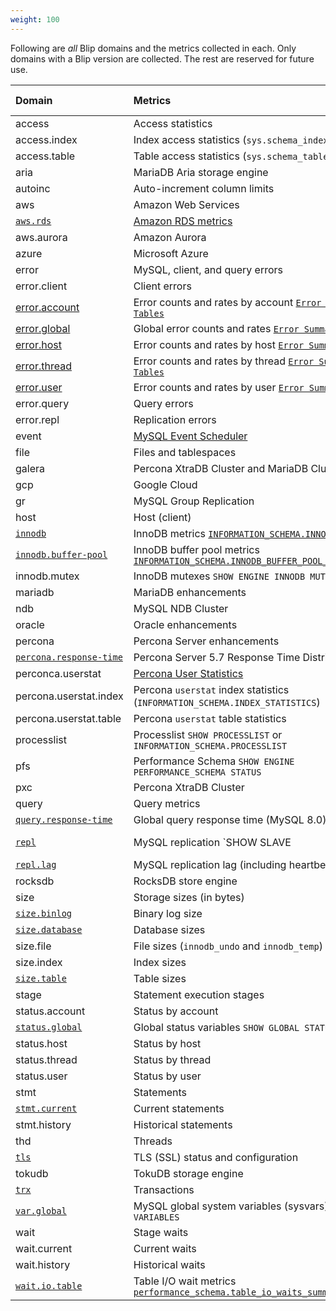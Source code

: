 ```yaml
---
weight: 100
---
```


Following are _all_ Blip domains and the metrics collected in each.
Only domains with a Blip version are collected.
The rest are reserved for future use.

|Domain|Metrics|Blip Version|
|:-----|:------|:-----------|
|access|Access statistics||
|access.index|Index access statistics (`sys.schema_index_statistics`)||
|access.table|Table access statistics (`sys.schema_table_statistics`)||
|aria|MariaDB Aria storage engine||
|autoinc|Auto-increment column limits||
|aws|Amazon Web Services||
|[`aws.rds`](domains#awsrds)|[Amazon RDS metrics](https://docs.aws.amazon.com/AmazonRDS/latest/UserGuide/monitoring-cloudwatch.html#rds-metrics)|v1.0.0|
|aws.aurora|Amazon Aurora||
|azure|Microsoft Azure||
|error|MySQL, client, and query errors||
|error.client|Client errors||
|[error.account](domains#error.account)|Error counts and rates by account [`Error Summary Tables`](https://dev.mysql.com/doc/refman/8.4/en/performance-schema-error-summary-tables.html)|TBD|
|[error.global](domains#error.global)|Global error counts and rates [`Error Summary Tables`](https://dev.mysql.com/doc/refman/8.4/en/performance-schema-error-summary-tables.html)|TBD|
|[error.host](domains#error.host)|Error counts and rates by host [`Error Summary Tables`](https://dev.mysql.com/doc/refman/8.4/en/performance-schema-error-summary-tables.html)|TBD|
|[error.thread](domains#error.thread)|Error counts and rates by thread [`Error Summary Tables`](https://dev.mysql.com/doc/refman/8.4/en/performance-schema-error-summary-tables.html)|TBD|
|[error.user](domains#error.user)|Error counts and rates by user [`Error Summary Tables`](https://dev.mysql.com/doc/refman/8.4/en/performance-schema-error-summary-tables.html)|TBD|
|error.query|Query errors||
|error.repl|Replication errors||
|event|[MySQL Event Scheduler](https://dev.mysql.com/doc/refman/8.0/en/event-scheduler.html)||
|file|Files and tablespaces||
|galera|Percona XtraDB Cluster and MariaDB Cluster (wsrep)||
|gcp|Google Cloud||
|gr|MySQL Group Replication||
|host|Host (client)||
|[`innodb`](domains#innodb)|InnoDB metrics [`INFORMATION_SCHEMA.INNODB_METRICS`](https://dev.mysql.com/doc/refman/en/information-schema-innodb-metrics-table.html)|v1.0.0|
|[`innodb.buffer-pool`](domains#innodbbuffer-pool)|InnoDB buffer pool metrics [`INFORMATION_SCHEMA.INNODB_BUFFER_POOL_STAT`](https://dev.mysql.com/doc/refman/8.4/en/information-schema-innodb-buffer-pool-stats-table.html)|TBD|
|innodb.mutex|InnoDB mutexes `SHOW ENGINE INNODB MUTEX`||
|mariadb|MariaDB enhancements||
|ndb|MySQL NDB Cluster||
|oracle|Oracle enhancements||
|percona|Percona Server enhancements||
|[`percona.response-time`](domains#perconaresponse-time)|Percona Server 5.7 Response Time Distribution plugin|v1.0.0|
|perconca.userstat|[Percona User Statistics](https://www.percona.com/doc/percona-server/8.0/diagnostics/user_stats.html)||
|percona.userstat.index|Percona `userstat` index statistics (`INFORMATION_SCHEMA.INDEX_STATISTICS`)|
|percona.userstat.table|Percona `userstat` table statistics||
|processlist|Processlist `SHOW PROCESSLIST` or `INFORMATION_SCHEMA.PROCESSLIST`||
|pfs|Performance Schema `SHOW ENGINE PERFORMANCE_SCHEMA STATUS`||
|pxc|Percona XtraDB Cluster||
|query|Query metrics||
|[`query.response-time`](domains#queryresponse-time)|Global query response time (MySQL 8.0)|v1.0.0|
|[`repl`](domains#repl)|MySQL replication `SHOW SLAVE|REPLICA STATUS`|v1.0.0|
|[`repl.lag`](domains#repllag)|MySQL replication lag (including heartbeats)|v1.0.0|
|rocksdb|RocksDB store engine||
|size|Storage sizes (in bytes)||
|[`size.binlog`](domains#sizebinlog)|Binary log size|v1.0.0|
|[`size.database`](domains#sizedatabase)|Database sizes|v1.0.0|
|size.file|File sizes (`innodb_undo` and `innodb_temp`)||
|size.index|Index sizes||
|[`size.table`](domains#sizetable)|Table sizes|v1.0.0|
|stage|Statement execution stages||
|status.account|Status by account||
|[`status.global`](domains#statusglobal)|Global status variables `SHOW GLOBAL STATUS`|v1.0.0|
|status.host|Status by host||
|status.thread|Status by thread||
|status.user|Status by user||
|stmt|Statements||
|[`stmt.current`](domains#stmtcurrent)|Current statements|v1.0.0|
|stmt.history|Historical statements||
|thd|Threads||
|[`tls`](domains#tls)|TLS (SSL) status and configuration|v1.0.0|
|tokudb|TokuDB storage engine||
|[`trx`](domains#trx)|Transactions|v1.0.0|
|[`var.global`](domains#varglobal)|MySQL global system variables (sysvars) `SHOW GLOBAL VARIABLES`|v1.0.0|
|wait|Stage waits||
|wait.current|Current waits||
|wait.history|Historical waits||
|[`wait.io.table`](domains#waitiotable)|Table I/O wait metrics [`performance_schema.table_io_waits_summary_by_table`](https://dev.mysql.com/doc/refman/en/performance-schema-table-wait-summary-tables.html#performance-schema-table-io-waits-summary-by-table-table)|v1.0.0|
